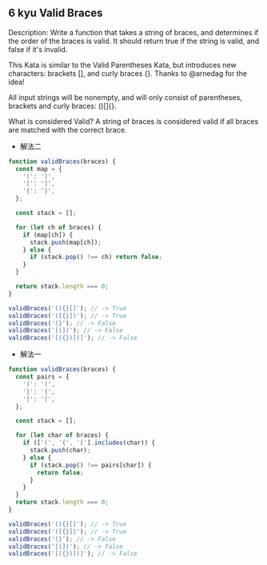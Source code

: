 ## 6 kyu Valid Braces

Description:
Write a function that takes a string of braces, and determines if the order of the braces is valid. It should return true if the string is valid, and false if it's invalid.

This Kata is similar to the Valid Parentheses Kata, but introduces new characters: brackets [], and curly braces {}. Thanks to @arnedag for the idea!

All input strings will be nonempty, and will only consist of parentheses, brackets and curly braces: ()[]{}.

What is considered Valid?
A string of braces is considered valid if all braces are matched with the correct brace.

- 解法二

```js
function validBraces(braces) {
  const map = {
    '(': ')',
    '[': ']',
    '{': '}',
  };

  const stack = [];

  for (let ch of braces) {
    if (map[ch]) {
      stack.push(map[ch]);
    } else {
      if (stack.pop() !== ch) return false;
    }
  }

  return stack.length === 0;
}

validBraces('(){}[]'); // -> True
validBraces('([{}])'); // -> True
validBraces('(}'); // -> False
validBraces('[(])'); // -> False
validBraces('[({})](]'); // -> False
```

- 解法一

```js
function validBraces(braces) {
  const pairs = {
    ')': '(',
    '}': '{',
    ']': '[',
  };

  const stack = [];

  for (let char of braces) {
    if (['(', '{', '['].includes(char)) {
      stack.push(char);
    } else {
      if (stack.pop() !== pairs[char]) {
        return false;
      }
    }
  }
  return stack.length === 0;
}

validBraces('(){}[]'); // -> True
validBraces('([{}])'); // -> True
validBraces('(}'); // -> False
validBraces('[(])'); // -> False
validBraces('[({})](]'); // -> False
```
